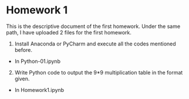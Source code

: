 # Homework 1
This is the descriptive document of the first homework. Under the same path, I have uploaded 2 files for the first homework.
1. Install Anaconda or PyCharm and execute all the codes mentioned before.
  - In Python-01.ipynb
2. Write Python code to output the 9*9 multiplication table in the format given.
  - In Homework1.ipynb
